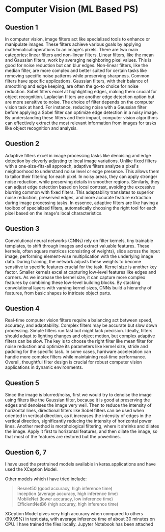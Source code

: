 # Computer Vision (ML Based PS)
## Question 1
In computer vision, image filters act like specialized tools to enhance or manipulate images. These filters achieve various goals by applying mathematical operations to an image's pixels. There are two main categories: linear filters and non-linear filters. Linear filters, like the mean and Gaussian filters, work by averaging neighboring pixel values. This is good for noise reduction but can blur edges. Non-linear filters, like the median filter, are more complex and better suited for certain tasks like removing specific noise patterns while preserving sharpness.
Common filters have specific applications. Gaussian filters, with their balance of smoothing and edge keeping, are often the go-to choice for noise reduction. Sobel filters excel at highlighting edges, making them crucial for object recognition. Laplacian filters are another edge detection option but are more sensitive to noise. The choice of filter depends on the computer vision task at hand. For instance, reducing noise with a Gaussian filter before applying a Sobel filter can optimize edge detection in a noisy image. By understanding these filters and their impact, computer vision algorithms can effectively extract the most relevant information from images for tasks like object recognition and analysis.

## Question 2
Adaptive filters excel in image processing tasks like denoising and edge detection by cleverly adjusting to local image variations. Unlike fixed filters with a one-size-fits-all approach, adaptive filters analyze a pixel's neighborhood to understand noise level or edge presence. This allows them to tailor their filtering for each pixel. In noisy areas, they can apply stronger noise reduction, while preserving details in smoother regions. Similarly, they can adjust edge detection based on local contrast, avoiding the excessive blurring common with fixed filters. This adaptability translates to superior noise reduction, preserved edges, and more accurate feature extraction during image processing tasks. In essence, adaptive filters are like having a toolbox of specialized filters, automatically choosing the right tool for each pixel based on the image's local characteristics.

## Question 3
Convolutional neural networks (CNNs) rely on filter kernels, tiny trainable templates, to shift through images and extract valuable features. These kernels, often square matrices (consisting of weights), slide across the input image, performing element-wise multiplication with the underlying image data. During training, the network adjusts these weights to become sensitive to specific features crucial for the task.
Kernel size is another key factor. Smaller kernels excel at capturing low-level features like edges and corners. As we increase the kernel size, it can capture more complex features by combining these low-level building blocks. By stacking convolutional layers with varying kernel sizes, CNNs build a hierarchy of features, from basic shapes to intricate object parts.

## Question 4
Real-time computer vision filters require a balancing act between speed, accuracy, and adaptability. Complex filters may be accurate but slow down processing. Simple filters run fast but might lack precision. Ideally, filters should adapt to lighting changes and object motion, but complex adaptive filters can be slow. The key is to choose the right filter like mean filter for noise reduction and optimize its parameters like kernel size, stride and padding for the specific task. In some cases, hardware acceleration can handle more complex filters while maintaining real-time performance. Overall, thoughtful filter design is crucial for robust computer vision applications in dynamic environments.

## Question 5
Since the image is blurred/noisy, first we would try to denoise the image using filters like the Gaussian filter, because it is good at preserving the edges and denoises the image very well. Then to reduce the intensity of horizontal lines, directional filters like Sobel filters can be used when oriented in vertical direction, as it increases the intensity of edges in the vertical direction, significantly reducing the intensity of horizontal power lines. 
Another method is morphological filtering, where it shrinks and dilates the image. Apply it first to horizontal features, and then dilate the image, so that most of the features are restored but the powerlines.

## Question 6, 7
I have used the pretrained models available in keras.applications and have used the XCeption Model.

Other models which i have tried include:
>Resnet50 (good accuracy, high inference time) <br>
>Inception (average accuracy, high inference time) <br>
>MobileNet (lower accuracy, low inference time) <br>
>EfficientNetB6 (high accuray, high inference time)<br>

XCeption Model gives very high accuracy when compared to others (99.95%) in test data, with average inference time of about 30 minutes on CPU. I have trained the files locally. Jupyter Notebook has been attached
